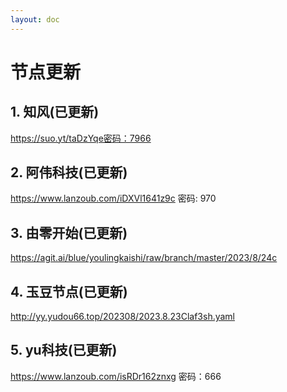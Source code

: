 ```yaml
---
layout: doc
---
```

# 节点更新

## 1. 知风(已更新)

https://suo.yt/taDzYqe密码：7966

## 2. 阿伟科技(已更新)

https://www.lanzoub.com/iDXVl1641z9c 密码: 970

## 3. 由零开始(已更新)

https://agit.ai/blue/youlingkaishi/raw/branch/master/2023/8/24c

## 4. 玉豆节点(已更新)

http://yy.yudou66.top/202308/2023.8.23Claf3sh.yaml

## 5. yu科技(已更新)

https://www.lanzoub.com/isRDr162znxg 密码：666
